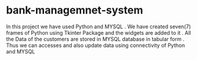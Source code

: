 # bank-managemnet-system
In this project we have used Python and MYSQL . We have created seven(7) frames of Python using Tkinter  Package and the widgets are added to it . All the Data of the customers are stored in MYSQL database in tabular form . Thus we can  accesses and also update data using connectivity of Python and MYSQL 
